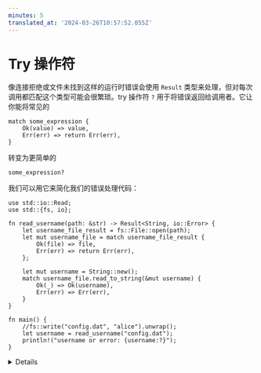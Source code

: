 ```yaml
---
minutes: 5
translated_at: '2024-03-26T10:57:52.055Z'
---
```


# Try 操作符

像连接拒绝或文件未找到这样的运行时错误会使用 `Result` 类型来处理，但对每次调用都匹配这个类型可能会很繁琐。try 操作符 `?` 用于将错误返回给调用者。它让你能将常见的

```rust,ignore
match some_expression {
    Ok(value) => value,
    Err(err) => return Err(err),
}
```

转变为更简单的

```rust,ignore
some_expression?
```

我们可以用它来简化我们的错误处理代码：

```rust,editable
use std::io::Read;
use std::{fs, io};

fn read_username(path: &str) -> Result<String, io::Error> {
    let username_file_result = fs::File::open(path);
    let mut username_file = match username_file_result {
        Ok(file) => file,
        Err(err) => return Err(err),
    };

    let mut username = String::new();
    match username_file.read_to_string(&mut username) {
        Ok(_) => Ok(username),
        Err(err) => Err(err),
    }
}

fn main() {
    //fs::write("config.dat", "alice").unwrap();
    let username = read_username("config.dat");
    println!("username or error: {username:?}");
}
```

<details>

使用 `?` 简化 `read_username` 函数。

关键点：

- `username` 变量可以是 `Ok(string)` 或 `Err(error)`。
- 使用 `fs::write` 调用来测试不同的场景：无文件、空文件、带用户名的文件。
- 注意 `main` 可以返回 `Result<(), E>` 只要它实现了 `std::process::Termination`。在实践中，这意味着 `E` 实现了 `Debug`。可执行文件会在错误时打印 `Err` 变体并返回非零退出状态。

</details>
